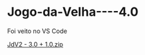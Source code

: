 # Jogo-da-Velha----4.0
Foi veito no VS Code

[JdV2 - 3.0 + 1.0.zip](https://github.com/Luix-F/Jogo-da-Velha----4.0/files/9226552/JdV2.-.3.0.%2B.1.0.zip)
